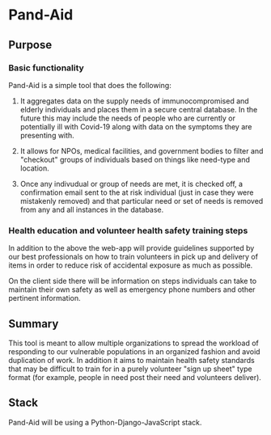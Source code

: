 # Pand-Aid

## Purpose

### Basic functionality
Pand-Aid is a simple tool that does the following:

1. It aggregates data on the supply needs of immunocompromised and elderly individuals and places them in a secure central database. In the future this may include the needs of people who are currently or potentially ill with Covid-19 along with data on the symptoms they are presenting with.

2. It allows for NPOs, medical facilities, and government bodies to filter and "checkout" groups of individuals based on things like need-type and location. 

3. Once any indivudual or group of needs are met, it is checked off, a confirmation email sent to the at risk individual (just in case they were mistakenly removed) and that particular need or set of needs is removed from any and all instances in the database. 

### Health education and volunteer health safety training steps
In addition to the above the web-app will provide guidelines supported by our best professionals on how to train volunteers in pick up and delivery of items in order to reduce risk of accidental exposure as much as possible. 

On the client side there will be information on steps individuals can take to maintain their own safety as well as emergency phone numbers and other pertinent information. 

## Summary
This tool is meant to allow multiple organizations to spread the workload of responding to our vulnerable populations in an organized fashion and avoid duplication of work. In addition it aims to maintain health safety standards that may be difficult to train for in a purely volunteer "sign up sheet" type format (for example, people in need post their need and volunteers deliver). 

## Stack 
Pand-Aid will be using a Python-Django-JavaScript stack. 